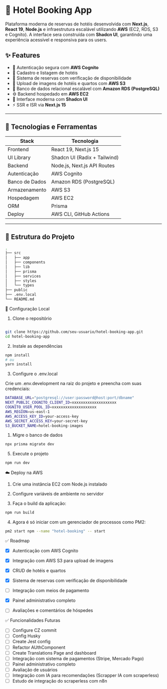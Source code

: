 
# 🏨 Hotel Booking App

Plataforma moderna de reservas de hotéis desenvolvida com **Next.js**, **React 19**, **Node.js** e infraestrutura escalável utilizando **AWS** (EC2, RDS, S3 e Cognito). A interface sera construída com **Shadcn UI**, garantindo uma experiência  acessível e responsiva para os users.

## ✨ Features

- 🔐 Autenticação segura com **AWS Cognito**
- 🏨 Cadastro e listagem de hotéis
- 📆 Sistema de reservas com verificação de disponibilidade
- 📸 Upload de imagens de hotéis e quartos com **AWS S3**
- 💾 Banco de dados relacional escalável com **Amazon RDS (PostgreSQL)**
- ⚙️ Backend hospedado em **AWS EC2**
- 🎨 Interface moderna com **Shadcn UI**
- ⚡ SSR e ISR via **Next.js 15**

---

## 🚀 Tecnologias e Ferramentas

| Stack         | Tecnologia                |
|---------------|---------------------------|
| Frontend      | React 19, Next.js 15      |
| UI Library    | Shadcn UI (Radix + Tailwind) |
| Backend       | Node.js, Next.js API Routes |
| Autenticação  | AWS Cognito               |
| Banco de Dados| Amazon RDS (PostgreSQL)   |
| Armazenamento | AWS S3                    |
| Hospedagem    | AWS EC2                   |
| ORM           | Prisma                    |
| Deploy        | AWS CLI, GitHub Actions   |

---

## 🧠 Estrutura do Projeto

```bash
.
├── src
│   ├── app                
│   ├── components        
│   ├── lib                
│   ├── prisma             
│   ├── services        
│   ├── styles            
│   └── types             
├── public                
├── .env.local            
└── README.md
```

🔧 Configuração Local

1. Clone o repositório

```bash

git clone https://github.com/seu-usuario/hotel-booking-app.git
cd hotel-booking-app

```

2. Instale as dependências

```bash
npm install
# ou
yarn install
```

3. Configure o .env.local

Crie um .env.development  na raiz do projeto e preencha com suas credenciais:

```bash
DATABASE_URL="postgresql://user:password@host:port/dbname"
NEXT_PUBLIC_COGNITO_CLIENT_ID=xxxxxxxxxxxxxxxxxxxx
COGNITO_USER_POOL_ID=xxxxxxxxxxxxxxxxxxxx
AWS_REGION=us-east-1
AWS_ACCESS_KEY_ID=your-access-key
AWS_SECRET_ACCESS_KEY=your-secret-key
S3_BUCKET_NAME=hotel-booking-images
```

1. Migre o banco de dados

```bash
npx prisma migrate dev
```

5. Execute o projeto

```bash
npm run dev
```

☁️ Deploy na AWS
1. Crie uma instância EC2 com Node.js instalado

2. Configure variáveis de ambiente no servidor

3. Faça o build da aplicação:

```bash
npm run build
```


4. Agora é só iniciar com um gerenciador de processos como PM2:

```bash
pm2 start npm --name "hotel-booking" -- start
```

✅ Roadmap
- [x] Autenticação com AWS Cognito

- [x] Integração com AWS S3 para upload de imagens

- [x] CRUD de hotéis e quartos

- [x] Sistema de reservas com verificação de disponibilidade

- [ ] Integração com meios de pagamento

- [x] Painel administrativo completo

- [ ] Avaliações e comentários de hóspedes

✅ Funcionalidades Futuras

- [ ] Configure CZ commit
- [ ] Config Husky
- [ ] Create Jest config
- [ ] Refactor AUthComponent
- [ ] Create Translations Page and dashboard
- [ ] Integração com sistema de pagamentos (Stripe, Mercado Pago)
- [ ] Painel administrativo completo
- [ ] Avaliação de usuários
- [ ] Integração com IA para recomendações (Scrapper IA com scraperless)
- [ ] Estudo de integração do scraperless com n8n